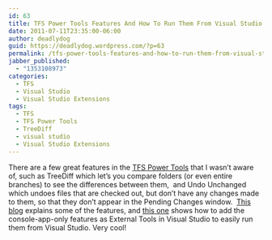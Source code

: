 ```yaml
---
id: 63
title: TFS Power Tools Features And How To Run Them From Visual Studio
date: 2011-07-11T23:35:00-06:00
author: deadlydog
guid: https://deadlydog.wordpress.com/?p=63
permalink: /tfs-power-tools-features-and-how-to-run-them-from-visual-studio/
jabber_published:
  - "1353108973"
categories:
  - TFS
  - Visual Studio
  - Visual Studio Extensions
tags:
  - TFS
  - TFS Power Tools
  - TreeDiff
  - visual studio
  - Visual Studio Extensions
---
```

There are a few great features in the [TFS Power Tools](http://visualstudiogallery.msdn.microsoft.com/c255a1e4-04ba-4f68-8f4e-cd473d6b971f) that I wasn&#8217;t aware of, such as TreeDiff which let&#8217;s you compare folders (or even entire branches) to see the differences between them,&#160; and Undo Unchanged which undoes files that are checked out, but don&#8217;t have any changes made to them, so that they don&#8217;t appear in the Pending Changes window.&#160; [This blog](http://duncanjasmith.blogspot.com/2007/05/using-team-foundation-server-power.html) explains some of the features, and [this one](http://www.aaubry.net/undo-checkout-on-unchanged-files-%28tfs%29.aspx) shows how to add the console-app-only features as External Tools in Visual Studio to easily run them from Visual Studio. Very cool!
